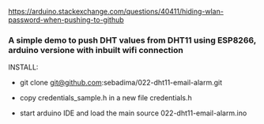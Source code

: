 https://arduino.stackexchange.com/questions/40411/hiding-wlan-password-when-pushing-to-github

### A simple  demo to push DHT values from DHT11 using ESP8266, arduino versione with inbuilt wifi connection
INSTALL:

*  git clone git@github.com:sebadima/022-dht11-email-alarm.git

* copy credentials_sample.h in a new file credentials.h

* start arduino IDE and load the main source  022-dht11-email-alarm.ino

